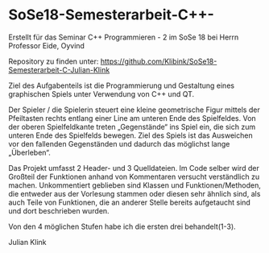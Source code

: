 # SoSe18-Semesterarbeit-C++-

Erstellt für das Seminar C++ Programmieren - 2 im SoSe 18 bei Herrn Professor Eide, Oyvind

Repository zu finden unter: https://github.com/Klibink/SoSe18-Semesterarbeit-C-Julian-Klink

Ziel des Aufgabenteils ist die Programmierung und Gestaltung eines graphischen Spiels unter Verwendung von C++ und QT. 

Der Spieler / die Spielerin steuert eine kleine geometrische Figur mittels der Pfeiltasten rechts entlang einer Line am unteren Ende des Spielfeldes. Von der oberen Spielfeldkante treten „Gegenstände“ ins Spiel ein, die sich zum unteren Ende des Spielfelds bewegen. Ziel des Spiels ist das Ausweichen vor den fallenden Gegenständen und dadurch das möglichst lange „Überleben“. 

Das Projekt umfasst 2 Header- und 3 Quelldateien. Im Code selber wird der Großteil der Funktionen anhand von Kommentaren versucht verständlich zu machen. Unkommentiert geblieben sind Klassen und Funktionen/Methoden, die entweder aus der Vorlesung stammen oder diesen sehr ähnlich sind, als auch Teile von Funktionen, die an anderer Stelle bereits aufgetaucht sind und dort beschrieben wurden.

Von den 4 möglichen Stufen habe ich die ersten drei behandelt(1-3). 


Julian Klink
